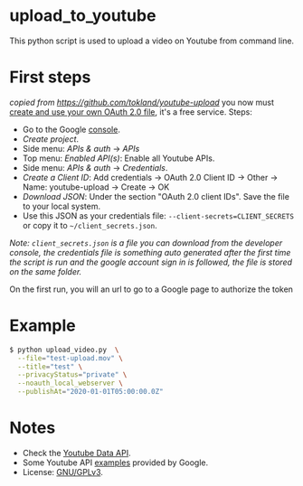 # upload_to_youtube

This python script is used to upload a video on Youtube from command line.

# First steps

_copied from https://github.com/tokland/youtube-upload_
you now must [create and use your own OAuth 2.0 file](https://developers.google.com/youtube/registering_an_application), it's a free service. Steps:

* Go to the Google [console](https://console.developers.google.com/).
* _Create project_.
* Side menu: _APIs & auth_ -> _APIs_
* Top menu: _Enabled API(s)_: Enable all Youtube APIs.
* Side menu: _APIs & auth_ -> _Credentials_.
* _Create a Client ID_: Add credentials -> OAuth 2.0 Client ID -> Other -> Name: youtube-upload -> Create -> OK
* _Download JSON_: Under the section "OAuth 2.0 client IDs". Save the file to your local system. 
* Use this JSON as your credentials file: `--client-secrets=CLIENT_SECRETS` or copy it to `~/client_secrets.json`.

*Note: ```client_secrets.json``` is a file you can download from the developer console, the credentials file is something auto generated after the first time the script is run and the google account sign in is followed, the file is stored on the same folder.*

On the first run, you will an url to go to a Google page to authorize the token

# Example

```bash
$ python upload_video.py  \
  --file="test-upload.mov" \
  --title="test" \
  --privacyStatus="private" \
  --noauth_local_webserver \
  --publishAt="2020-01-01T05:00:00.0Z"
```

# Notes

* Check the [Youtube Data API](https://developers.google.com/youtube/v3/docs/).
* Some Youtube API [examples](https://github.com/youtube/api-samples/tree/master/python) provided by Google.
* License: [GNU/GPLv3](http://www.gnu.org/licenses/gpl.html).
